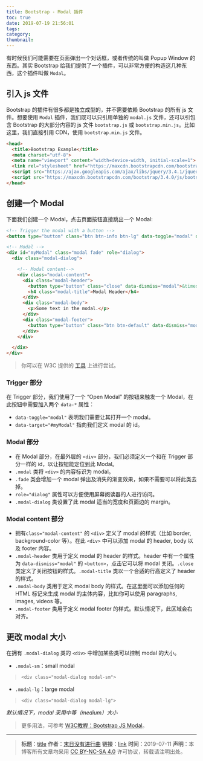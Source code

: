 ```yaml
---
title: Bootstrap - Modal 插件
toc: true
date: 2019-07-19 21:56:01
tags:
category:
thumbnail:
---
```

有时候我们可能需要在页面弹出一个对话框，或者传统的叫做 Popup Window 的东西。其实 Bootstrap 给我们提供了一个插件，可以非常方便的构造这几种东西，这个插件叫做 `Modal`。

<!--more-->

## 引入 js 文件

Bootstrap 的插件有很多都是独立成型的，并不需要依赖 Bootstrap 的所有 js 文件。想要使用 `Modal` 插件，我们既可以只引用单独的 `modal.js` 文件，还可以引包含 Bootstrap 的大部分内容的 js 文件 `bootstrap.js` 或 `bootstrap.min.js`。比如这里，我们直接引用 CDN，使用 `bootstrap.min.js` 文件。

```HTML
<head>
  <title>Bootstrap Example</title>
  <meta charset="utf-8">
  <meta name="viewport" content="width=device-width, initial-scale=1">
  <link rel="stylesheet" href="https://maxcdn.bootstrapcdn.com/bootstrap/3.4.0/css/bootstrap.min.css">
  <script src="https://ajax.googleapis.com/ajax/libs/jquery/3.4.1/jquery.min.js"></script>
  <script src="https://maxcdn.bootstrapcdn.com/bootstrap/3.4.0/js/bootstrap.min.js"></script>
</head>
```

## 创建一个 Modal

下面我们创建一个 Modal，点击页面按钮直接跳出一个 Modal:

```HTML
<!-- Trigger the modal with a button -->
<button type="button" class="btn btn-info btn-lg" data-toggle="modal" data-target="#myModal">Open Modal</button>

<!-- Modal -->
<div id="myModal" class="modal fade" role="dialog">
  <div class="modal-dialog">

    <!-- Modal content-->
    <div class="modal-content">
      <div class="modal-header">
        <button type="button" class="close" data-dismiss="modal">&times;</button>
        <h4 class="modal-title">Modal Header</h4>
      </div>
      <div class="modal-body">
        <p>Some text in the modal.</p>
      </div>
      <div class="modal-footer">
        <button type="button" class="btn btn-default" data-dismiss="modal">Close</button>
      </div>
    </div>

  </div>
</div>
```

> 你可以在 W3C 提供的 [工具](https://www.w3schools.com/bootstrap/tryit.asp?filename=trybs_modal&stacked=h) 上进行尝试。

### Trigger 部分

在 Trigger 部分，我们使用了一个 “Open Modal” 的按钮来触发一个 Modal，在此按钮中需要加入两个 `data-*` 属性：

* `data-toggle="modal"` 表明我们需要让其打开一个 modal。
* `data-target="#myModal"` 指向我们定义 modal 的 id。

### Modal 部分

* 在 Modal 部分，在最外层的 `<div>` 部分，我们必须定义一个和在 Trigger 部分一样的 id，以让按钮能定位到此 Modal。
* `.modal` 类将 `<div>` 的内容标识为 modal。
* `.fade` 类会增加一个 modal 弹出及消失的渐变效果，如果不需要可以将此类去掉。
* `role="dialog"` 属性可以方便使用屏幕阅读器的人进行访问。
* `.modal-dialog` 类设置了此 modal 适当的宽度和页面边的 margin。

### Modal content 部分

* 拥有`class="modal-content"` 的 `<div>` 定义了 modal 的样式（比如 border, background-color 等）。在此 `<div>` 中可以添加 modal 的 header, body 以及 footer 内容。
* `.modal-header` 类用于定义 modal 的 header 的样式。header 中有一个属性为 `data-dismiss="modal"` 的 `<button>`，点击它可以将 modal 关闭。`.close` 类定义了关闭按钮的样式。`.modal-title` 类以一个合适的行高定义了 header 的样式。
* `.modal-body` 类用于定义 modal body 的样式。在这里面可以添加任何的 HTML 标记来生成 modal 的主体内容，比如你可以使用 paragraphs, images, videos 等。
* `.modal-footer` 类用于定义 modal footer 的样式。默认情况下，此区域会右对齐。

## 更改 modal 大小

在拥有 `.modal-dialog` 类的 `<div>` 中增加某些类可以控制 modal 的大小。

* `.modal-sm`：small modal

> ```
> <div class="modal-dialog modal-sm">
> ```

* `.modal-lg`：large modal

> ```
> <div class="modal-dialog modal-lg">
> ```

*默认情况下，modal 采用中等（medium）大小*

> 更多用法，可参考 [W3C教程：Bootstrap JS Modal](https://www.w3schools.com/bootstrap/bootstrap_ref_js_modal.asp)。

---
> **标题**：[title](https://dengkaiting.com/)
> **作者**：[末日没有进行曲](https://dengkaiting.com/)
> **链接**：[link](https://dengkaiting.com/)
> **时间**：2019-07-11
> **声明**：本博客所有文章均采用 [CC BY-NC-SA 4.0](https://creativecommons.org/licenses/by-nc-sa/4.0/deed.zh) 许可协议，转载请注明出处。